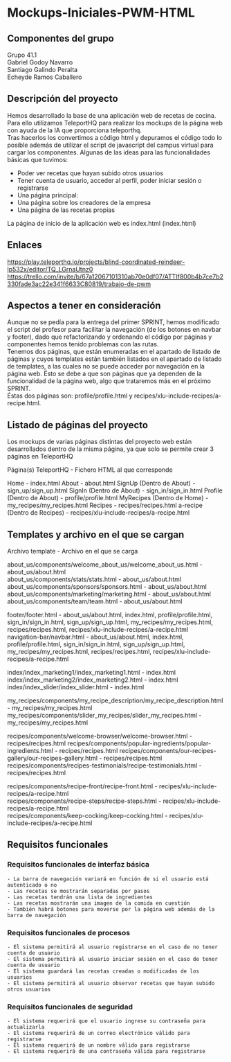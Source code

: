 # Mockups-Iniciales-PWM-HTML

## Componentes del grupo
Grupo 41.1  
Gabriel Godoy Navarro  
Santiago Galindo Peralta  
Echeyde Ramos Caballero

## Descripción del proyecto
Hemos desarrollado la base de una aplicación web de recetas de cocina. Para ello utilizamos TeleportHQ para realizar los mockups de la página web con ayuda de la IA que proporciona teleporthq.  
Tras hacerlos los convertimos a código html y depuramos el código todo lo posible además de utilizar el script de javascript del campus virtual para cargar los componentes.
Algunas de las ideas para las funcionalidades básicas que tuvimos:  
- Poder ver recetas que hayan subido otros usuarios  
- Tener cuenta de usuario, acceder al perfil, poder iniciar sesión o registrarse  
- Una página principal: 
- Una página sobre los creadores de la empresa  
- Una página de las recetas propias  

La página de inicio de la aplicación web es index.html (index.html)  

## Enlaces
https://play.teleporthq.io/projects/blind-coordinated-reindeer-lp532x/editor/TQ_LGrnaUtnz0  
https://trello.com/invite/b/67a12067101310ab70e0df07/ATTIf800b4b7ce7b2330fade3ac22e341f6633C80819/trabajo-de-pwm

## Aspectos a tener en consideración
Aunque no se pedía para la entrega del primer SPRINT, hemos modificado el script del profesor para facilitar la navegación (de los botones en navbar y footer), dado que refactorizando y ordenando el código por páginas y componentes hemos tenido problemas con las rutas.  
Tenemos dos páginas, que están enumeradas en el apartado de listado de páginas y cuyos templates están también listados en el apartado de listado de templates, a las cuales no se puede acceder por navegación en la página web.
Ésto se debe a que son páginas que ya dependen de la funcionalidad de la página web, algo que trataremos más en el próximo SPRINT.  
Éstas dos páginas son: profile/profile.html y recipes/xlu-include-recipes/a-recipe.html.

## Listado de páginas del proyecto
Los mockups de varias páginas distintas del proyecto web están desarrollados dentro de la misma página, ya que solo se permite crear 3 páginas en TeleportHQ

Página(s) TeleportHQ - Fichero HTML al que corresponde

Home - index.html
About - about.html
SignUp (Dentro de About) - sign_up/sign_up.html
SignIn (Dentro de About) - sign_in/sign_in.html
Profile (Dentro de About) - profile/profile.html
MyRecipes (Dentro de Home) - my_recipes/my_recipes.html
Recipes - recipes/recipes.html
a-recipe (Dentro de Recipes) - recipes/xlu-include-recipes/a-recipe.html

## Templates y archivo en el que se cargan

Archivo template - Archivo en el que se carga

about_us/components/welcome_about_us/welcome_about_us.html - about_us/about.html  
about_us/components/stats/stats.html - about_us/about.html
about_us/components/sponsors/sponsors.html - about_us/about.html  
about_us/components/marketing/marketing.html - about_us/about.html
about_us/components/team/team.html - about_us/about.html  

footer/footer.html - about_us/about.html, index.html, profile/profile.html, sign_in/sign_in.html, sign_up/sign_up.html, my_recipes/my_recipes.html, recipes/recipes.html, recipes/xlu-include-recipes/a-recipe.html  
navigation-bar/navbar.html - about_us/about.html, index.html, profile/profile.html, sign_in/sign_in.html, sign_up/sign_up.html, my_recipes/my_recipes.html, recipes/recipes.html, recipes/xlu-include-recipes/a-recipe.html  

index/index_marketing1/index_marketing1.html - index.html
index/index_marketing2/index_marketing2.html - index.html
index/index_slider/index_slider.html - index.html

my_recipes/components/my_recipe_description/my_recipe_description.html - my_recipes/my_recipes.html  
my_recipes/components/slider_my_recipes/slider_my_recipes.html - my_recipes/my_recipes.html  

recipes/components/welcome-browser/welcome-browser.html - recipes/recipes.html
recipes/components/popular-ingredients/popular-ingredients.html - recipes/recipes.html
recipes/components/our-recipes-gallery/our-recipes-gallery.html - recipes/recipes.html
recipes/components/recipes-testimonials/recipe-testimonials.html - recipes/recipes.html

recipes/components/recipe-front/recipe-front.html - recipes/xlu-include-recipes/a-recipe.html  
recipes/components/recipe-steps/recipe-steps.html - recipes/xlu-include-recipes/a-recipe.html  
recipes/components/keep-cocking/keep-cocking.html - recipes/xlu-include-recipes/a-recipe.html

## Requisitos funcionales

### Requisitos funcionales de interfaz básica
	- La barra de navegación variará en función de si el usuario está autenticado o no  
	- Las recetas se mostrarán separadas por pasos  
	- Las recetas tendrán una lista de ingredientes  
	- Las recetas mostrarán una imagen de la comida en cuestión  
	- También habrá botones para moverse por la página web además de la barra de navegación

### Requisitos funcionales de procesos
	- El sistema permitirá al usuario registrarse en el caso de no tener cuenta de usuario  
	- El sistema permitirá al usuario iniciar sesión en el caso de tener cuenta de usuario  
	- El sistema guardará las recetas creadas o modificadas de los usuarios  
	- El sistema permitirá al usuario observar recetas que hayan subido otros usuarios  

### Requisitos funcionales de seguridad
	- El sistema requerirá que el usuario ingrese su contraseña para actualizarla  
	- El sistema requerirá de un correo electrónico válido para registrarse  
	- El sistema requerirá de un nombre válido para registrarse  
	- El sistema requerirá de una contraseña válida para registrarse



